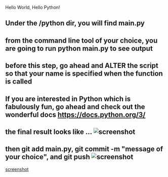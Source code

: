 Hello World, Hello Python!

## Under the /python dir, you will find main.py
## from the command line tool of your choice, you are going to run python main.py to see output
## before this step, go ahead and ALTER the script so that your name is specified when the function is called
## If you are interested in Python which is fabulously fun, go ahead and check out the wonderful docs https://docs.python.org/3/
## the final result looks like ... ![screenshot](./say_hi_py.png?raw=true)
## then git add main.py, git commit -m "message of your choice", and git push <appropriate branch> ![screenshot](./commit_steps.png?raw=true)

[screenshot](./screenshot.png?raw=true)
